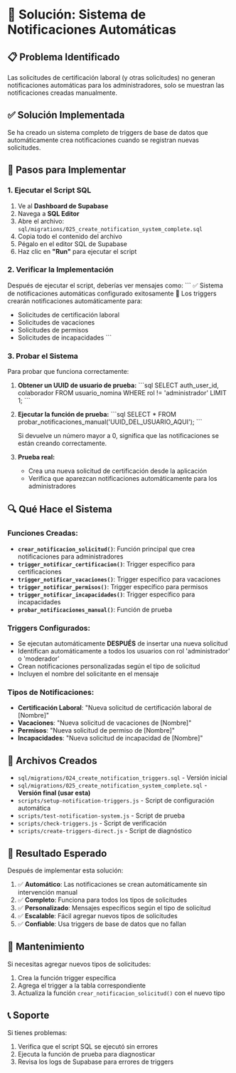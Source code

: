 # 🔧 Solución: Sistema de Notificaciones Automáticas

## 📋 Problema Identificado
Las solicitudes de certificación laboral (y otras solicitudes) no generan notificaciones automáticas para los administradores, solo se muestran las notificaciones creadas manualmente.

## ✅ Solución Implementada
Se ha creado un sistema completo de triggers de base de datos que automáticamente crea notificaciones cuando se registran nuevas solicitudes.

## 🚀 Pasos para Implementar

### 1. Ejecutar el Script SQL
1. Ve al **Dashboard de Supabase**
2. Navega a **SQL Editor**
3. Abre el archivo: `sql/migrations/025_create_notification_system_complete.sql`
4. Copia todo el contenido del archivo
5. Pégalo en el editor SQL de Supabase
6. Haz clic en **"Run"** para ejecutar el script

### 2. Verificar la Implementación
Después de ejecutar el script, deberías ver mensajes como:
\`\`\`
✅ Sistema de notificaciones automáticas configurado exitosamente
📧 Los triggers crearán notificaciones automáticamente para:
   - Solicitudes de certificación laboral
   - Solicitudes de vacaciones
   - Solicitudes de permisos
   - Solicitudes de incapacidades
\`\`\`

### 3. Probar el Sistema
Para probar que funciona correctamente:

1. **Obtener un UUID de usuario de prueba:**
   \`\`\`sql
   SELECT auth_user_id, colaborador 
   FROM usuario_nomina 
   WHERE rol != 'administrador' 
   LIMIT 1;
   \`\`\`

2. **Ejecutar la función de prueba:**
   \`\`\`sql
   SELECT * FROM probar_notificaciones_manual('UUID_DEL_USUARIO_AQUI');
   \`\`\`
   
   Si devuelve un número mayor a 0, significa que las notificaciones se están creando correctamente.

3. **Prueba real:**
   - Crea una nueva solicitud de certificación desde la aplicación
   - Verifica que aparezcan notificaciones automáticamente para los administradores

## 🔍 Qué Hace el Sistema

### Funciones Creadas:
- **`crear_notificacion_solicitud()`**: Función principal que crea notificaciones para administradores
- **`trigger_notificar_certificacion()`**: Trigger específico para certificaciones
- **`trigger_notificar_vacaciones()`**: Trigger específico para vacaciones
- **`trigger_notificar_permisos()`**: Trigger específico para permisos
- **`trigger_notificar_incapacidades()`**: Trigger específico para incapacidades
- **`probar_notificaciones_manual()`**: Función de prueba

### Triggers Configurados:
- Se ejecutan automáticamente **DESPUÉS** de insertar una nueva solicitud
- Identifican automáticamente a todos los usuarios con rol 'administrador' o 'moderador'
- Crean notificaciones personalizadas según el tipo de solicitud
- Incluyen el nombre del solicitante en el mensaje

### Tipos de Notificaciones:
- **Certificación Laboral**: "Nueva solicitud de certificación laboral de [Nombre]"
- **Vacaciones**: "Nueva solicitud de vacaciones de [Nombre]"
- **Permisos**: "Nueva solicitud de permiso de [Nombre]"
- **Incapacidades**: "Nueva solicitud de incapacidad de [Nombre]"

## 📁 Archivos Creados

- `sql/migrations/024_create_notification_triggers.sql` - Versión inicial
- `sql/migrations/025_create_notification_system_complete.sql` - **Versión final (usar esta)**
- `scripts/setup-notification-triggers.js` - Script de configuración automática
- `scripts/test-notification-system.js` - Script de prueba
- `scripts/check-triggers.js` - Script de verificación
- `scripts/create-triggers-direct.js` - Script de diagnóstico

## 🎯 Resultado Esperado

Después de implementar esta solución:

1. ✅ **Automático**: Las notificaciones se crean automáticamente sin intervención manual
2. ✅ **Completo**: Funciona para todos los tipos de solicitudes
3. ✅ **Personalizado**: Mensajes específicos según el tipo de solicitud
4. ✅ **Escalable**: Fácil agregar nuevos tipos de solicitudes
5. ✅ **Confiable**: Usa triggers de base de datos que no fallan

## 🔧 Mantenimiento

Si necesitas agregar nuevos tipos de solicitudes:
1. Crea la función trigger específica
2. Agrega el trigger a la tabla correspondiente
3. Actualiza la función `crear_notificacion_solicitud()` con el nuevo tipo

## 📞 Soporte

Si tienes problemas:
1. Verifica que el script SQL se ejecutó sin errores
2. Ejecuta la función de prueba para diagnosticar
3. Revisa los logs de Supabase para errores de triggers

